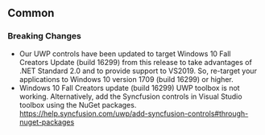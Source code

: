 ## Common

### Breaking Changes

* Our UWP controls have been updated to target Windows 10 Fall Creators Update (build 16299) from this release to take advantages of .NET Standard 2.0 and to provide support to VS2019. So, re-target your applications to Windows 10 version 1709 (build 16299) or higher.
* Windows 10 Fall Creators update (build 16299) UWP toolbox is not working. Alternatively, add the Syncfusion controls in Visual Studio toolbox using the NuGet packages.
  <https://help.syncfusion.com/uwp/add-syncfusion-controls#through-nuget-packages>